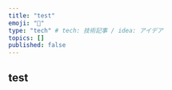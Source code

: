 ```yaml
---
title: "test"
emoji: "👏"
type: "tech" # tech: 技術記事 / idea: アイデア
topics: []
published: false
---
```


## test
